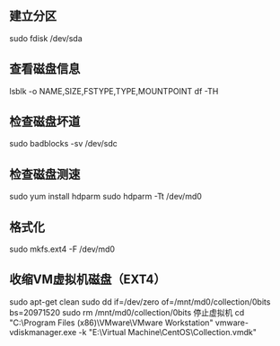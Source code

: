 ## 建立分区
sudo fdisk /dev/sda

## 查看磁盘信息
lsblk -o NAME,SIZE,FSTYPE,TYPE,MOUNTPOINT
df -TH

## 检查磁盘坏道
sudo badblocks -sv /dev/sdc

## 检查磁盘测速
sudo yum install hdparm
sudo hdparm -Tt /dev/md0

## 格式化
sudo mkfs.ext4 -F /dev/md0

## 收缩VM虚拟机磁盘（EXT4）
sudo apt-get clean
sudo dd if=/dev/zero of=/mnt/md0/collection/0bits bs=20971520
sudo rm /mnt/md0/collection/0bits
停止虚拟机
cd "C:\Program Files (x86)\VMware\VMware Workstation"
vmware-vdiskmanager.exe -k "E:\Virtual Machine\CentOS\Collection.vmdk"
